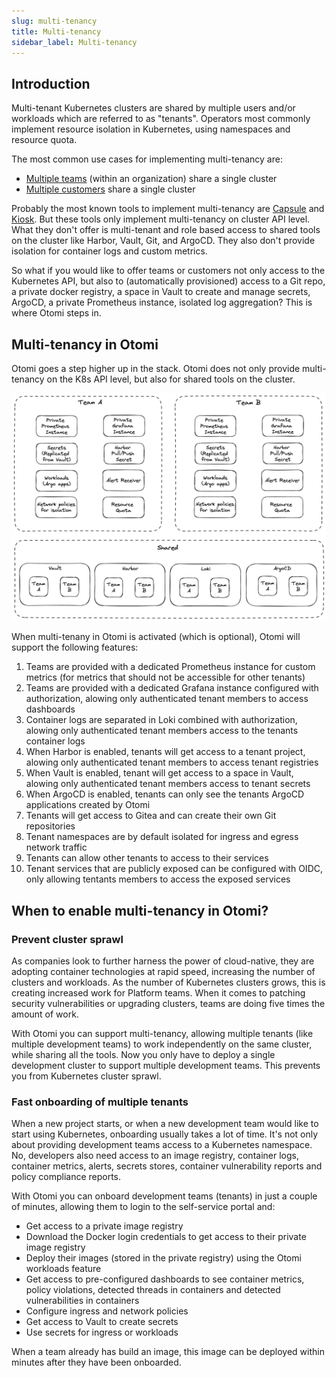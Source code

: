 ```yaml
---
slug: multi-tenancy
title: Multi-tenancy
sidebar_label: Multi-tenancy
---
```


## Introduction

Multi-tenant Kubernetes clusters are shared by multiple users and/or workloads which are referred to as "tenants". Operators most commonly implement resource isolation in Kubernetes, using namespaces and resource quota.

The most common use cases for implementing multi-tenancy are:

- [Multiple teams](https://kubernetes.io/docs/concepts/security/multi-tenancy/#multiple-teams) (within an organization) share a single cluster
- [Multiple customers](https://kubernetes.io/docs/concepts/security/multi-tenancy/#multiple-customers) share a single cluster

Probably the most known tools to implement multi-tenancy are [Capsule](https://github.com/clastix/capsule) and [Kiosk](https://github.com/loft-sh/kiosk). But these tools only implement multi-tenancy on cluster API level. What they don't offer is multi-tenant and role based access to shared tools on the cluster like Harbor, Vault, Git, and ArgoCD. They also don't provide isolation for container logs and custom metrics.

So what if you would like to offer teams or customers not only access to the Kubernetes API, but also to (automatically provisioned) access to a Git repo, a private docker registry, a space in Vault to create and manage secrets, ArgoCD, a private Prometheus instance, isolated log aggregation? This is where Otomi steps in.

## Multi-tenancy in Otomi

Otomi goes a step higher up in the stack. Otomi does not only provide multi-tenancy on the K8s API level, but also for shared tools on the cluster. 

![multi-tenancy](../img/multi-tenancy.png)

When multi-tenany in Otomi is activated (which is optional), Otomi will support the following features:

1. Teams are provided with a dedicated Prometheus instance for custom metrics (for metrics that should not be accessible for other tenants)
2. Teams are provided with a dedicated Grafana instance configured with authorization, alowing only authenticated tenant members to access dashboards
3. Container logs are separated in Loki combined with authorization, alowing only authenticated tenant members access to the tenants container logs
4. When Harbor is enabled, tenants will get access to a tenant project, alowing only authenticated tenant members to access tenant registries
5. When Vault is enabled, tenant will get access to a space in Vault, alowing only authenticated tenant members access to tenant secrets
6. When ArgoCD is enabled, tenants can only see the tenants ArgoCD applications created by Otomi
7. Tenants will get access to Gitea and can create their own Git repositories
8. Tenant namespaces are by default isolated for ingress and egress network traffic
9. Tenants can allow other tenants to access to their services
10. Tenant services that are publicly exposed can be configured with OIDC, only allowing tentants members to access the exposed services

## When to enable multi-tenancy in Otomi?

### Prevent cluster sprawl

As companies look to further harness the power of cloud-native, they are adopting container technologies at rapid speed, increasing the number of clusters and workloads. As the number of Kubernetes clusters grows, this is creating increased work for Platform teams. When it comes to patching security vulnerabilities or upgrading clusters, teams are doing five times the amount of work.

With Otomi you can support multi-tenancy, allowing multiple tenants (like multiple development teams) to work independently on the same cluster, while sharing all the tools. Now you only have to deploy a single development cluster to support multiple development teams. This prevents you from Kubernetes cluster sprawl.

### Fast onboarding of multiple tenants

When a new project starts, or when a new development team would like to start using Kubernetes, onboarding usually takes a lot of time. It's not only about providing development teams access to a Kubernetes namespace. No, developers also need access to an image registry, container logs, container metrics, alerts, secrets stores, container vulnerability reports and policy compliance reports.

With Otomi you can onboard development teams (tenants) in just a couple of minutes, allowing them to login to the self-service portal and:

- Get access to a private image registry
- Download the Docker login credentials to get access to their private image registry
- Deploy their images (stored in the private registry) using the Otomi workloads feature
- Get access to pre-configured dashboards to see container metrics, policy violations, detected threads in containers and detected vulnerabilities in containers
- Configure ingress and network policies
- Get access to Vault to create secrets
- Use secrets for ingress or workloads

When a team already has build an image, this image can be deployed within minutes after they have been onboarded.

